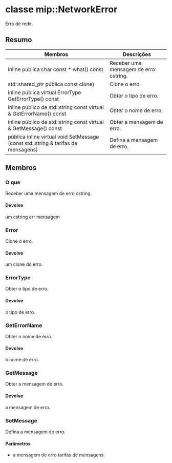 # <a name="class-mipnetworkerror"></a>classe mip::NetworkError 
Erro de rede.
  
## <a name="summary"></a>Resumo
 Membros                        | Descrições                                
--------------------------------|---------------------------------------------
inline pública char const * what() const  |  Receber uma mensagem de erro cstring.
std::shared_ptr pública<Error> const clone)  |  Clone o erro.
inline pública virtual ErrorType GetErrorType() const  |  Obter o tipo de erro.
inline público de std::string const virtual & GetErrorName() const  |  Obter o nome de erro.
inline público de std::string const virtual & GetMessage() const  |  Obter a mensagem de erro.
pública inline virtual void SetMessage (const std::string & tarifas de mensagens)  |  Defina a mensagem de erro.
  
## <a name="members"></a>Membros
  
### <a name="what"></a>O que
Receber uma mensagem de erro cstring.
  
#### <a name="returns"></a>Devolve
um cstring err mensagem
  
### <a name="error"></a>Error
Clone o erro.
  
#### <a name="returns"></a>Devolve
um clone do erro.
  
### <a name="errortype"></a>ErrorType
Obter o tipo de erro.
  
#### <a name="returns"></a>Devolve
o tipo de erro.
  
### <a name="geterrorname"></a>GetErrorName
Obter o nome de erro.
  
#### <a name="returns"></a>Devolve
o nome de erro.
  
### <a name="getmessage"></a>GetMessage
Obter a mensagem de erro.
  
#### <a name="returns"></a>Devolve
a mensagem de erro.
  
### <a name="setmessage"></a>SetMessage
Defina a mensagem de erro.
  
#### <a name="parameters"></a>Parâmetros
* a mensagem de erro tarifas de mensagens.